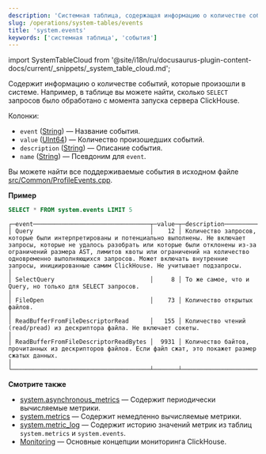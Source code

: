 ```yaml
---
description: 'Системная таблица, содержащая информацию о количестве событий, произошедших в системе.'
slug: /operations/system-tables/events
title: 'system.events'
keywords: ['системная таблица', 'события']
---
```

import SystemTableCloud from '@site/i18n/ru/docusaurus-plugin-content-docs/current/_snippets/_system_table_cloud.md';

<SystemTableCloud/>

Содержит информацию о количестве событий, которые произошли в системе. Например, в таблице вы можете найти, сколько `SELECT` запросов было обработано с момента запуска сервера ClickHouse.

Колонки:

- `event` ([String](../../sql-reference/data-types/string.md)) — Название события.
- `value` ([UInt64](../../sql-reference/data-types/int-uint.md)) — Количество произошедших событий.
- `description` ([String](../../sql-reference/data-types/string.md)) — Описание события.
- `name` ([String](../../sql-reference/data-types/string.md)) — Псевдоним для `event`.

Вы можете найти все поддерживаемые события в исходном файле [src/Common/ProfileEvents.cpp](https://github.com/ClickHouse/ClickHouse/blob/master/src/Common/ProfileEvents.cpp).

**Пример**

``` sql
SELECT * FROM system.events LIMIT 5
```

``` text
┌─event─────────────────────────────────┬─value─┬─description────────────────────────────────────────────────────────────────────────────────────────────────────────────────────────────────────────────────────────────────────────────────────────────────────────────────────────────────────────────────┐
│ Query                                 │    12 │ Количество запросов, которые были интерпретированы и потенциально выполнены. Не включает запросы, которые не удалось разобрать или которые были отклонены из-за ограничений размера AST, лимитов квоты или ограничений на количество одновременно выполняющихся запросов. Может включать внутренние запросы, инициированные самим ClickHouse. Не учитывает подзапросы.                  │
│ SelectQuery                           │     8 │ То же самое, что и Query, но только для SELECT запросов.                                                                                                                                                                                                                │
│ FileOpen                              │    73 │ Количество открытых файлов.                                                                                                                                                                                                                                    │
│ ReadBufferFromFileDescriptorRead      │   155 │ Количество чтений (read/pread) из дескриптора файла. Не включает сокеты.                                                                                                                                                                             │
│ ReadBufferFromFileDescriptorReadBytes │  9931 │ Количество байтов, прочитанных из дескрипторов файлов. Если файл сжат, это покажет размер сжатых данных.                                                                                                                                              │
└───────────────────────────────────────┴───────┴────────────────────────────────────────────────────────────────────────────────────────────────────────────────────────────────────────────────────────────────────────────────────────────────────────────────────────────────────────────────────────────┘
```

**Смотрите также**

- [system.asynchronous_metrics](/operations/system-tables/asynchronous_metrics) — Содержит периодически вычисляемые метрики.
- [system.metrics](/operations/system-tables/metrics) — Содержит немедленно вычисляемые метрики.
- [system.metric_log](/operations/system-tables/metric_log) — Содержит историю значений метрик из таблиц `system.metrics` и `system.events`.
- [Monitoring](../../operations/monitoring.md) — Основные концепции мониторинга ClickHouse.
